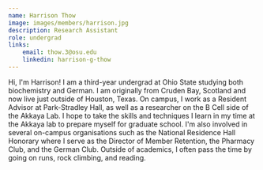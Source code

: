 ```yaml
---
name: Harrison Thow
image: images/members/harrison.jpg
description: Research Assistant
role: undergrad
links:
    email: thow.3@osu.edu
    linkedin: harrison-g-thow
---
```


Hi, I'm Harrison! I am a third-year undergrad at Ohio State studying both biochemistry and German. I am originally from Cruden Bay, Scotland and now live just outside of Houston, Texas. On campus, I work as a Resident Advisor at Park-Stradley Hall, as well as a researcher on the B Cell side of the Akkaya Lab. I hope to take the skills and techniques I learn in my time at the Akkaya lab to prepare myself for graduate school. I'm also involved in several on-campus organisations such as the National Residence Hall Honorary where I serve as the Director of Member Retention, the Pharmacy Club, and the German Club. Outside of academics, I often pass the time by going on runs, rock climbing, and reading.